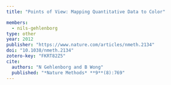 ```yaml
---
title: "Points of View: Mapping Quantitative Data to Color"

members:
  - nils-gehlenborg
type: other
year: 2012
publisher: "https://www.nature.com/articles/nmeth.2134"
doi: "10.1038/nmeth.2134"
zotero-key: "FKRT82Z5"
cite:
  authors: "N Gehlenborg and B Wong"
  published: "*Nature Methods* **9**(8):769"
---
```

